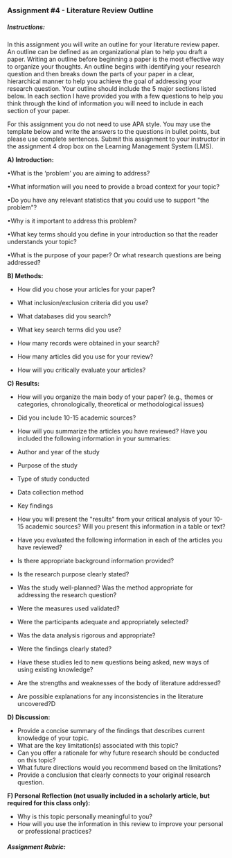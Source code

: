 ### Assignment \#4 - Literature Review Outline

##### Instructions:

In this assignment you will write an outline for your literature review paper.  An outline can be defined as an organizational plan to help you draft a paper. Writing an outline before beginning a paper is the most effective way to organize your thoughts. An outline begins with identifying your research question and then breaks down the parts of your paper in a clear, hierarchical manner to help you achieve the goal of addressing your research question.  Your outline should include the 5 major sections listed below.  In each section I have provided you with a few questions to help you think through the kind of information you will need to include in each section of your paper.

For this assignment you do not need to use APA style.  You may use the template below and write the answers to the questions in bullet points, but please use complete sentences.  Submit this assignment to your instructor in the assignment 4 drop box on the Learning Management System \(LMS\).

**A\) Introduction:**

•What is the ‘problem’ you are aiming to address?

•What information will you need to provide a broad context for your topic?

•Do you have any relevant statistics that you could use to support "the problem"?

•Why is it important to address this problem?

•What key terms should you define in your introduction so that the reader understands your topic?

•What is the purpose of your paper? Or what research questions are being addressed?

**B\) Methods:**

* How did you chose your articles for your paper?

* What inclusion/exclusion criteria did you use?

* What databases did you search?

* What key search terms did you use?

* How many records were obtained in your search?

* How many articles did you use for your review?

* How will you critically evaluate your articles?

**C\) Results:**

* How will you organize the main body of your paper? \(e.g., themes or categories, chronologically, theoretical or methodological issues\)
* Did you include 10-15 academic sources? 
* How will you summarize the articles you have reviewed?  Have you included the following information in your summaries:

* Author and year of the study

* Purpose of the study
* Type of study conducted
* Data collection method
* Key findings

* How you will present the "results" from your critical analysis of your 10-15 academic sources?  Will you present this information in a table or text?

* Have you evaluated the following information in each of the articles you have reviewed?

* Is there appropriate background information provided?

* Is the research purpose clearly stated?
* Was the study well-planned? Was the method appropriate for addressing the research question?
* Were the measures used validated?
* Were the participants adequate and appropriately selected?
* Was the data analysis rigorous and appropriate?
* Were the findings clearly stated?
* Have these studies led to new questions being asked, new ways of using existing knowledge?
* Are the strengths and weaknesses of the body of literature addressed?
* Are possible explanations for any inconsistencies in the literature uncovered?D

**D\) Discussion:**

* Provide a concise summary of the findings that describes current knowledge of your topic.
* What are the key limitation\(s\) associated with this topic?
* Can you offer a rationale for why future research should be conducted on this topic?
* What future directions would you recommend based on the limitations?
* Provide a conclusion that clearly connects to your original research question.

**F\) Personal Reflection \(not usually included in a scholarly article, but required for this class only\):**

* Why is this topic personally meaningful to you?
* How will you use the information in this review to improve your personal or professional practices?

##### Assignment Rubric:



